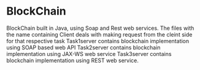 # BlockChain
BlockChain built in Java, using Soap and Rest web services.
The files with the name containing Client deals with making request from the cleint side for that respective task
Task1server contains blockchain implementation using SOAP based web API
Task2server contains blockchain implementation using JAX-WS web service
Task3server contains blockchain implementation using REST web service.
